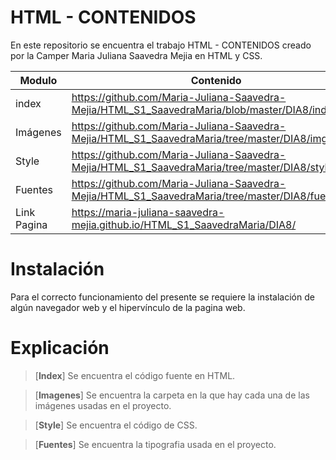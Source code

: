 # HTML - CONTENIDOS

En este repositorio se encuentra el trabajo HTML - CONTENIDOS creado por la Camper Maria Juliana Saavedra Mejia en HTML y CSS.


| Modulo | Contenido |
|--|--|
| index |https://github.com/Maria-Juliana-Saavedra-Mejia/HTML_S1_SaavedraMaria/blob/master/DIA8/index.html|
| Imágenes |https://github.com/Maria-Juliana-Saavedra-Mejia/HTML_S1_SaavedraMaria/tree/master/DIA8/img|
| Style |https://github.com/Maria-Juliana-Saavedra-Mejia/HTML_S1_SaavedraMaria/tree/master/DIA8/style|
| Fuentes |https://github.com/Maria-Juliana-Saavedra-Mejia/HTML_S1_SaavedraMaria/tree/master/DIA8/fuentes|
| Link Pagina |https://maria-juliana-saavedra-mejia.github.io/HTML_S1_SaavedraMaria/DIA8/|

# **Instalación**

Para el correcto funcionamiento del presente se requiere la instalación de algún navegador web y el hipervínculo de la pagina web.

# **Explicación**

> [**Index**]
Se encuentra el código fuente en HTML.

> [**Imagenes**]
Se encuentra la carpeta en la que hay cada una de las imágenes usadas en el proyecto.

> [**Style**]
Se encuentra el código de CSS.

> [**Fuentes**]
Se encuentra la tipografia usada en el proyecto.
